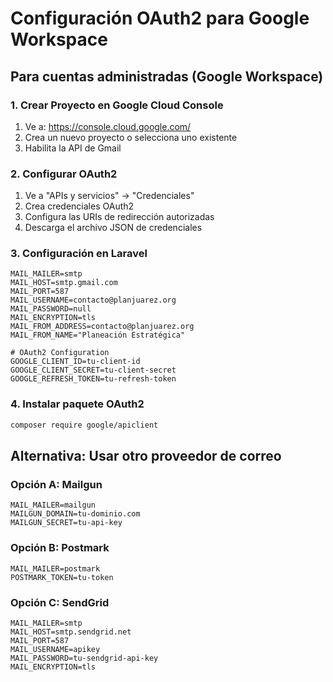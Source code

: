 # Configuración OAuth2 para Google Workspace

## Para cuentas administradas (Google Workspace)

### 1. Crear Proyecto en Google Cloud Console

1. Ve a: https://console.cloud.google.com/
2. Crea un nuevo proyecto o selecciona uno existente
3. Habilita la API de Gmail

### 2. Configurar OAuth2

1. Ve a "APIs y servicios" → "Credenciales"
2. Crea credenciales OAuth2
3. Configura las URIs de redirección autorizadas
4. Descarga el archivo JSON de credenciales

### 3. Configuración en Laravel

```env
MAIL_MAILER=smtp
MAIL_HOST=smtp.gmail.com
MAIL_PORT=587
MAIL_USERNAME=contacto@planjuarez.org
MAIL_PASSWORD=null
MAIL_ENCRYPTION=tls
MAIL_FROM_ADDRESS=contacto@planjuarez.org
MAIL_FROM_NAME="Planeación Estratégica"

# OAuth2 Configuration
GOOGLE_CLIENT_ID=tu-client-id
GOOGLE_CLIENT_SECRET=tu-client-secret
GOOGLE_REFRESH_TOKEN=tu-refresh-token
```

### 4. Instalar paquete OAuth2

```bash
composer require google/apiclient
```

## Alternativa: Usar otro proveedor de correo

### Opción A: Mailgun

```env
MAIL_MAILER=mailgun
MAILGUN_DOMAIN=tu-dominio.com
MAILGUN_SECRET=tu-api-key
```

### Opción B: Postmark

```env
MAIL_MAILER=postmark
POSTMARK_TOKEN=tu-token
```

### Opción C: SendGrid

```env
MAIL_MAILER=smtp
MAIL_HOST=smtp.sendgrid.net
MAIL_PORT=587
MAIL_USERNAME=apikey
MAIL_PASSWORD=tu-sendgrid-api-key
MAIL_ENCRYPTION=tls
```

